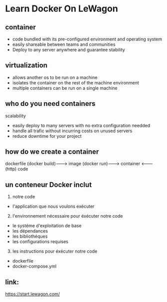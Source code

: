 # Learn Docker On LeWagon

## container
- code bundled with its pre-configured environment and operating system
- easily shareable between teams and communities
- Deploy to any server anywhere and guarantee stability

## virtualization
- allows another os to be run on a machine
- isolates the container on the rest of the machine environment
- multiple containers can be run on a single machine

## who do you need containers
scalability
- easily deploy to many servers with no extra configuration needded
- handle all trafic without incurring costs on unused servers
- reduce downtime for your project

## how do we create a container
dockerfile (docker build)---> image (docker run)---> container <---(http) code

## un conteneur Docker inclut
1) notre code
- l'application que nous voulons exécuter
2) l'environnement nécessaire pour éxécuter notre code
- le systéme d'exploitation de base
- les dépendances
- les bibliothéques
- les configurations requises
3) les instructions pour éxécuter notre code
- dockerfile
- docker-compose.yml

## link:
https://start.lewagon.com/